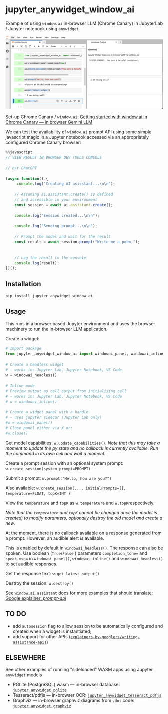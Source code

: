 # jupyter_anywidget_window_ai

Example of using `window.ai` in-browser LLM (Chrome Canary) in JupyterLab / Jupyter notebook using `anywidget`.

![Example of jupyter_anywidget_window_ai panel view](screenshot.png)

Set-up Chrome Canary / `window.ai`: [Getting started with window.ai in Chrome Canary — in browser Gemini LLM](https://blog.ouseful.info/2024/09/01/getting-started-with-window-ai-in-chrome-canary-in-browser-gemini-llm/)

We can test the availability of `window.ai` prompt API using some simple javascript magic in a Jupyter notebook accessed via an appropriately configured Chrome Canary browser:

```javascript
%%javascript
// VIEW RESULT IN BROWSER DEV TOOLS CONSOLE

// h/t ChatGPT

(async function() {
     console.log("Creating AI asisstant...\n\n");
 
    // Assuming ai.assistant.create() is defined 
    // and accessible in your environment
    const session = await ai.assistant.create();

    console.log("Session created...\n\n");

    console.log("Sending prompt...\n\n");

    // Prompt the model and wait for the result
    const result = await session.prompt("Write me a poem.");


    // Log the result to the console
    console.log(result);
})();
```

## Installation

```sh
pip install jupyter_anywidget_window_ai
```

## Usage

This runs in a browser based Jupyter environment and uses the browser machinery to run the in-browser LLM application.

Create a widget:

```python
# Import package
from jupyter_anywidget_window_ai import windowai_panel, windowai_inline, windowai_headless

# Create a headless widget
# - works in: Jupyter Lab, Jupyter Notebook, VS Code
w = windowai_headless()

# Inline mode
# Preview output as cell output from initialising cell
# - works in: Jupyter Lab, Jupyter Notebook, VS Code
# w = windowai_inline()

# Create a widget panel with a handle
# - uses jupyter sidecar (Jupyter Lab only)
#w = windowai_panel()
# Close panel either via X or:
#w.close()

```

Get model capabilities: `w.update_capabilities()`. *Note that this may take a moment to update the py state and no callback is currently available. Run the command in its own cell and wait a moment.*

Create a prompt session with an optional system prompt: `w.create_session(system_prompt=PROMPT)`

Submit a prompt: `w.prompt("Hello, how are you?")`

Also available: `w.create_session(..., initialPrompts=[], temperature=FLOAT, topK=INT )`

View the `temperature` and `topK` as `w.temperature` and `w.topK`respectively.

*Note that the `temperature` and `topK` cannot be changed once the model is created; to modify paramters, optionally destroy the old model and create a new.*

At the moment, there is no callback available on a response generated from a prompt. However, an audible alert *is* available.

This is enabled by default in `windowai_headless()`. The response can also be spoken. Use boolean (`True`/`False` ) parameters `completion_tone=` and `speak_msg=` in `windowai_panel()`, `windowai_inline()` and `windowai_headless()` to set audible responses.

Get the response text: `w.get_latest_output()`

Destroy the session: `w.destroy()`

See `window.ai.assistant` docs for more examples that should translate: [Google explainer: *prompt-api*](https://github.com/explainers-by-googlers/prompt-api)

## TO DO

- add `autosession` flag to allow session to be automatically configured and created when a widget is instantiated;
- add support for other APIs ([`explainers-by-googlers/writing-assistance-apis`](https://github.com/explainers-by-googlers/writing-assistance-apis))

## ELSEWHERE

See other examples of running "sideloaded" WASM apps using Jupyter `anywidget` models

- PGLite (PostgreSQL) wasm — in-browser database: [`jupyter_anywidget_pglite`](https://github.com/innovationOUtside/jupyter_anywidget_pglite)
- Tesseract/pdfjs — in-browser OCR: [`jupyter_anywidget_tesseract_pdfjs`](https://github.com/innovationOUtside/jupyter_anywidget_tesseract_pdfjs)
- Graphviz — in-browser graphviz diagrams from `.dot` code: [`jupyter_anywidget_graphviz`](https://github.com/innovationOUtside/jupyter_anywidget_graphviz)
